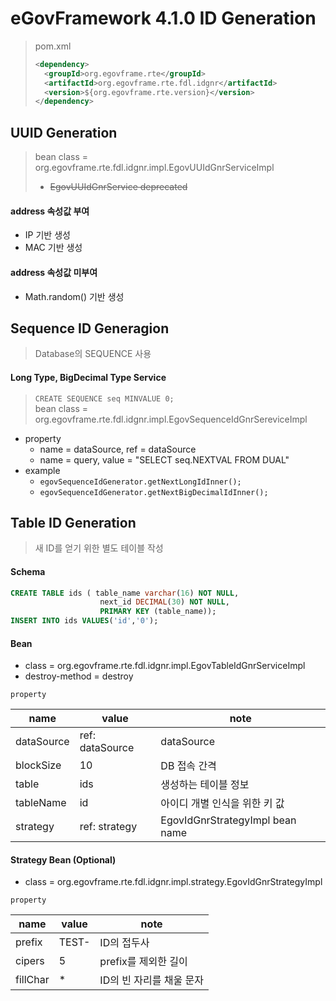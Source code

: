 # eGovFramework 4.1.0 ID Generation
> pom.xml
> ```xml
> <dependency>
>   <groupId>org.egovframe.rte</groupId>
>   <artifactId>org.egovframe.rte.fdl.idgnr</artifactId>
>   <version>${org.egovframe.rte.version}</version>
> </dependency>
> ```


## UUID Generation
> bean class = org.egovframe.rte.fdl.idgnr.impl.EgovUUIdGnrServiceImpl
> - ~~EgovUUIdGnrService deprecated~~

#### address 속성값 부여
- IP 기반 생성
- MAC 기반 생성

#### address 속성값 미부여
- Math.random() 기반 생성

## Sequence ID Generagion
> Database의 SEQUENCE 사용

#### Long Type, BigDecimal Type Service
> `CREATE SEQUENCE seq MINVALUE 0;`   
> bean class = org.egovframe.rte.fdl.idgnr.impl.EgovSequenceIdGnrSereviceImpl
- property
  - name = dataSource, ref = dataSource
  - name = query, value = "SELECT seq.NEXTVAL FROM DUAL"
- example
  - `egovSequenceIdGenerator.getNextLongIdInner();`
  - `egovSequenceIdGenerator.getNextBigDecimalIdInner();`

## Table ID Generation
> 새 ID를 얻기 위한 별도 테이블 작성

#### Schema
```sql
CREATE TABLE ids ( table_name varchar(16) NOT NULL,
                    next_id DECIMAL(30) NOT NULL,
                    PRIMARY KEY (table_name));
INSERT INTO ids VALUES('id','0');
```

#### Bean
- class = org.egovframe.rte.fdl.idgnr.impl.EgovTableIdGnrServiceImpl
- destroy-method = destroy 

`property`

| name       | value           | note                            |
|------------|-----------------|---------------------------------|
| dataSource | ref: dataSource | dataSource                      |
| blockSize  | 10              | DB 접속 간격                        |
| table      | ids             | 생성하는 테이블 정보                     |
| tableName  | id              | 아이디 개별 인식을 위한 키 값               |
| strategy   | ref: strategy   | EgovIdGnrStrategyImpl bean name |

#### Strategy Bean (Optional)
- class = org.egovframe.rte.fdl.idgnr.impl.strategy.EgovIdGnrStrategyImpl

`property`

| name     | value  | note            |
|----------|--------|-----------------|
| prefix   | TEST-  | ID의 접두사         |
| cipers   | 5      | prefix를 제외한 길이  |
| fillChar | *      | ID의 빈 자리를 채울 문자 |
